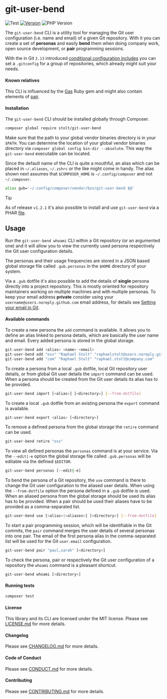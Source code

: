 git-user-bend
================
![Test](https://github.com/raphaelstolt/git-user-bend/workflows/test/badge.svg) [![Version](http://img.shields.io/packagist/v/stolt/git-user-bend.svg?style=flat)](https://packagist.org/packages/stolt/git-user-bend)
![PHP Version](http://img.shields.io/badge/php-8.1+-ff69b4.svg)

The `git-user-bend` CLI is a utility tool for managing the Git user configuration (i.e. name and email) of a given Git repository. With it you can create a set of __personas__ and easily __bend__ them when doing company work, open source development, or __pair__ programming sessions.

With the in Git `2.13` introduced [conditional configuration includes](https://git-scm.com/docs/git-config#_conditional_includes) you can set a `.gitconfig` for a group of repositories, which already might suit your needs.

#### Known relatives
This CLI is influenced by the [Gas](https://github.com/walle/gas) Ruby gem and might also contain elements of [pair](https://github.com/square/pair).

#### Installation
The `git-user-bend` CLI should be installed globally through Composer.

``` bash
composer global require stolt/git-user-bend
```

Make sure that the path to your global vendor binaries directory is in your `$PATH`. You can determine the location of your global vendor binaries directory via `composer global config bin-dir --absolute`. This way the `git-user-bend` executable can be located.

Since the default name of the CLI is quite a mouthful, an alias which can be placed in `~/.aliases`, `~/.zshrc` or the like might come in handy. The alias shown next assumes that `$COMPOSER_HOME` is `~/.config/composer` and not `~/.composer`.

``` bash
alias gub='~/.config/composer/vendor/bin/git-user-bend $@'
```

> [!TIP]
> As of release `v1.2.1` it's also possible to install and use `git-user-bend` via a PHAR [file](https://github.com/raphaelstolt/git-user-bend/releases/tag/v1.2.1).

## Usage
Run the `git-user-bend whoami` CLI within a Git repository (or an argumented one) and it will allow you to view the currently used persona respectively the Git user configuration details.

The personas and their usage frequencies are stored in a JSON based global storage file called `.gub.personas` in the `$HOME` directory of your system.

Via a `.gub` dotfile it's also possible to add the details of __single__ persona directly into a project repository. This is mostly oriented for repository maintainers working on multiple machines and with multiple personas. To keep your email address __private__ consider using your `username@users.noreply.github.com` email address, for details see [Setting your email in Git](https://help.github.com/articles/setting-your-email-in-git/).

#### Available commands
To create a new persona the `add` command is available. It allows you to define an alias linked to persona details, which are basically the user name and email. Every added persona is stored in the global storage.
``` bash
git-user-bend add <alias> <name> <email>
git-user-bend add "oss" "Raphael Stolt" "raphaelstolt@users.noreply.github.com"
git-user-bend add "com" "Raphael Stolt" "raphael.stolt@company.com"
```

To create a persona from a local `.gub` dotfile, local Git repository user details, or from global Git user details the `import` command can be used. When a persona should be created from the Git user details its alias has to be provided.
``` bash
git-user-bend import [<alias>] [<directory>] [--from-dotfile]
```

To create a local `.gub` dotfile from an existing persona the `export` command is available.
``` bash
git-user-bend export <alias> [<directory>]
```

To remove a defined persona from the global storage the `retire` command can be used.
``` bash
git-user-bend retire "oss"
```

To view all defined personas the `personas` command is at your service. Via the `--edit|-e` option the global storage file called `.gub.personas` will be editable via the defined `$EDITOR`.
``` bash
git-user-bend personas [--edit|-e]
```

To bend the persona of a Git repository, the `use` command is there to change the Git user configuration to the aliased user details. When using the `--from-dotfile` option the persona defined in a `.gub` dotfile is used. When an aliased persona from the global storage should be used its alias has to be provided. When a pair should be used their aliases have to be provided as a comma-separated list.
``` bash
git-user-bend use [<alias>|<aliases>] [<directory>] [--from-dotfile]
```

To start a pair programming session, which will be identifiable in the Git commits, the `pair` command merges the user details of several personas into one pair. The email of the first persona alias in the comma-separated list will be used for the Git `user.email` configuration.
``` bash
git-user-bend pair "paul,sarah" [<directory>]
```

To check the persona, pair or respectively the Git user configuration of a repository the `whoami` command is a pleasant shortcut.
``` bash
git-user-bend whoami [<directory>]
```

#### Running tests
``` bash
composer test
```

#### License
This library and its CLI are licensed under the MIT license. Please see [LICENSE.md](LICENSE.md) for more details.

#### Changelog
Please see [CHANGELOG.md](CHANGELOG.md) for more details.

#### Code of Conduct
Please see [CONDUCT.md](CONDUCT.md) for more details.

#### Contributing
Please see [CONTRIBUTING.md](CONTRIBUTING.md) for more details.
